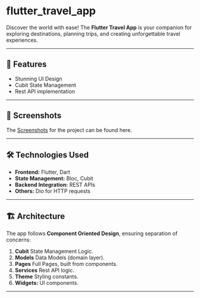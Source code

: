 # flutter_travel_app

Discover the world with ease! The **Flutter Travel App** is your companion for exploring destinations, planning trips, and creating unforgettable travel experiences.

---

## 🚀 **Features**

- Stunning UI Design
- Cubit State Management
- Rest API implementation

---

## 📸 **Screenshots**

The [Screenshots](https://www.behance.net/gallery/200331395/Flutter-Travel-App) for the project can be found here.

---

## 🛠️ **Technologies Used**

- **Frontend:** Flutter, Dart
- **State Management:** Bloc, Cubit
- **Backend Integration:** REST APIs
- **Others:** Dio for HTTP requests

---

## 🏗️ **Architecture**

The app follows **Component Oriented Design**, ensuring separation of concerns:
1. **Cubit** State Management Logic.
2. **Models** Data Models (domain layer).
3. **Pages** Full Pages, built from components.
4. **Services** Rest API logic.
5. **Theme** Styling constants.
6.  **Widgets:** UI components.

---

